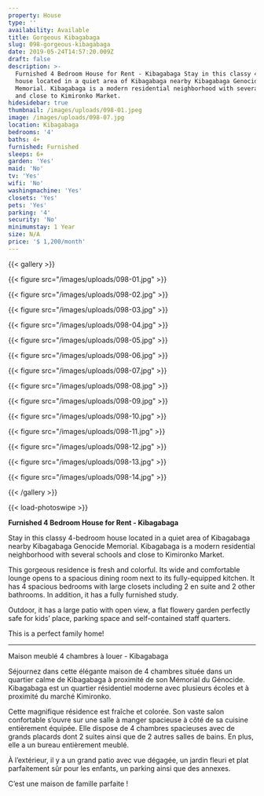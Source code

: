 ```yaml
---
property: House
type: ''
availability: Available
title: Gorgeous Kibagabaga
slug: 098-gorgeous-kibagabaga
date: 2019-05-24T14:57:20.009Z
draft: false
description: >-
  Furnished 4 Bedroom House for Rent - Kibagabaga Stay in this classy 4-bedroom
  house located in a quiet area of Kibagabaga nearby Kibagabaga Genocide
  Memorial. Kibagabaga is a modern residential neighborhood with several schools
  and close to Kimironko Market. 
hidesidebar: true
thumbnail: /images/uploads/098-01.jpeg
image: /images/uploads/098-07.jpg
location: Kibagabaga
bedrooms: '4'
baths: 4+
furnished: Furnished
sleeps: 6+
garden: 'Yes'
maid: 'No'
tv: 'Yes'
wifi: 'No'
washingmachine: 'Yes'
closets: 'Yes'
pets: 'Yes'
parking: '4'
security: 'No'
minimumstay: 1 Year
size: N/A
price: '$ 1,200/month'
---
```

{{< gallery >}}

{{< figure src="/images/uploads/098-01.jpg" >}}

{{< figure src="/images/uploads/098-02.jpg" >}}

{{< figure src="/images/uploads/098-03.jpg" >}}

{{< figure src="/images/uploads/098-04.jpg" >}}

{{< figure src="/images/uploads/098-05.jpg" >}}

{{< figure src="/images/uploads/098-06.jpg" >}}

{{< figure src="/images/uploads/098-07.jpg" >}}

{{< figure src="/images/uploads/098-08.jpg" >}}

{{< figure src="/images/uploads/098-09.jpg" >}}

{{< figure src="/images/uploads/098-10.jpg" >}}

{{< figure src="/images/uploads/098-11.jpg" >}}

{{< figure src="/images/uploads/098-12.jpg" >}}

{{< figure src="/images/uploads/098-13.jpg" >}}

{{< figure src="/images/uploads/098-14.jpg" >}}

{{< /gallery >}}

{{< load-photoswipe >}}

**Furnished 4 Bedroom House for Rent - Kibagabaga**

Stay in this classy 4-bedroom house located in a quiet area of Kibagabaga nearby Kibagabaga Genocide Memorial. Kibagabaga is a modern residential neighborhood with several schools and close to Kimironko Market. 

This gorgeous residence is fresh and colorful. Its wide and comfortable lounge opens to a spacious dining room next to its fully-equipped kitchen. It has 4 spacious bedrooms with large closets including 2 en suite and 2 other bathrooms. In addition, it has a fully furnished study. 

Outdoor, it has a large patio with open view, a flat flowery garden perfectly safe for kids’ place, parking space and self-contained staff quarters.

This is a perfect family home!

- - -

Maison meublé 4 chambres à louer - Kibagabaga

Séjournez dans cette élégante maison de 4 chambres située dans un quartier calme de Kibagabaga à proximité de son Mémorial du Génocide. Kibagabaga est un quartier résidentiel moderne avec plusieurs écoles et à proximité du marché Kimironko.

Cette magnifique résidence est fraîche et colorée. Son vaste salon confortable s’ouvre sur une salle à manger spacieuse à côté de sa cuisine entièrement équipée. Elle dispose de 4 chambres spacieuses avec de grands placards dont 2 suites ainsi que de 2 autres salles de bains. En plus, elle a un bureau entièrement meublé.

À l’extérieur, il y a un grand patio avec vue dégagée, un jardin fleuri et plat parfaitement sûr pour les enfants, un parking ainsi que des annexes.

C’est une maison de famille parfaite !
